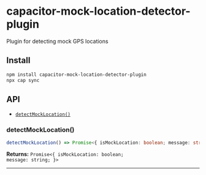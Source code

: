 # capacitor-mock-location-detector-plugin

Plugin for detecting mock GPS locations

## Install

```bash
npm install capacitor-mock-location-detector-plugin
npx cap sync
```

## API

<docgen-index>

* [`detectMockLocation()`](#detectmocklocation)

</docgen-index>

<docgen-api>
<!--Update the source file JSDoc comments and rerun docgen to update the docs below-->

### detectMockLocation()

```typescript
detectMockLocation() => Promise<{ isMockLocation: boolean; message: string; }>
```

**Returns:** <code>Promise&lt;{ isMockLocation: boolean; message: string; }&gt;</code>

--------------------

</docgen-api>
